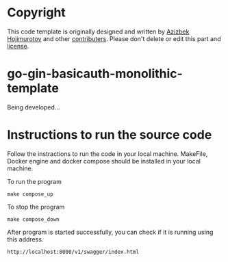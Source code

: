 # Copyright
This code template is originally designed and written by [Azizbek Hojimurotov](https://github.com/golanguzb70) and other [contributers](https://github.com/golanguzb70/go-gin-basicauth-postgres-monolithic-template/graphs/contributors).
Please don't delete or edit this part and [license](https://github.com/golanguzb70/go-gin-basicauth-postgres-monolithic-template/blob/main/LICENSE).

# go-gin-basicauth-monolithic-template
Being developed...

# Instructions to run the source code
Follow the instractions to run the code in your local machine.
MakeFile, Docker engine and docker compose should be installed in your local machine. 

To run the program
```
make compose_up
```
To stop the program
```
make compose_down
```

After program is started successfully, you can check if it is running using this address.
```
http://localhost:8000/v1/swagger/index.html
```